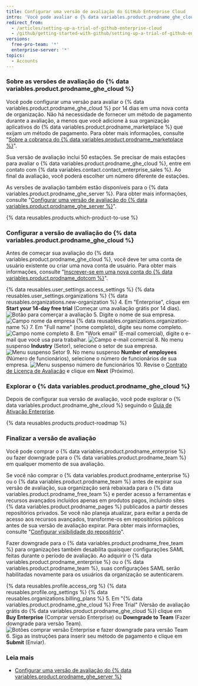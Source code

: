 ```yaml
---
title: Configurar uma versão de avaliação do GitHub Enterprise Cloud
intro: 'Você pode avaliar o {% data variables.product.prodname_ghe_cloud %} gratuitamente.'
redirect_from:
  - /articles/setting-up-a-trial-of-github-enterprise-cloud
  - /github/getting-started-with-github/setting-up-a-trial-of-github-enterprise-cloud
versions:
  free-pro-team: '*'
  enterprise-server: '*'
topics:
  - Accounts
---
```

### Sobre as versões de avaliação do {% data variables.product.prodname_ghe_cloud %}

Você pode configurar uma versão para avaliar o {% data variables.product.prodname_ghe_cloud %} por 14 dias em uma nova conta de organização. Não há necessidade de fornecer um método de pagamento durante a avaliação, a menos que você adicione à sua organização aplicativos do {% data variables.product.prodname_marketplace %} que exijam um método de pagamento. Para obter mais informações, consulte "<a href="/articles/about-billing-for-github-marketplace/" class="dotcom-only">Sobre a cobrança do {% data variables.product.prodname_marketplace %}</a>".

Sua versão de avaliação inclui 50 estações. Se precisar de mais estações para avaliar o {% data variables.product.prodname_ghe_cloud %}, entre em contato com {% data variables.contact.contact_enterprise_sales %}. Ao final da avaliação, você poderá escolher um número diferente de estações.

As versões de avaliação também estão disponíveis para o {% data variables.product.prodname_ghe_server %}. Para obter mais informações, consulte "[Configurar uma versão de avaliação do {% data variables.product.prodname_ghe_server %}](/articles/setting-up-a-trial-of-github-enterprise-server)".

{% data reusables.products.which-product-to-use %}

### Configurar a versão de avaliação do {% data variables.product.prodname_ghe_cloud %}

Antes de começar sua avaliação do {% data variables.product.prodname_ghe_cloud %}, você deve ter uma conta de usuário existente ou criar uma nova conta de usuário. Para obter mais informações, consulte "<a href="/articles/signing-up-for-a-new-github-account" class="dotcom-only">Inscrever-se em uma nova conta do {% data variables.product.prodname_dotcom %}</a>".

{% data reusables.user_settings.access_settings %}
{% data reusables.user_settings.organizations %}
{% data reusables.organizations.new-organization %}
4. Em "Enterprise", clique em **Start your 14-day free trial** (Começar uma avaliação grátis por 14 dias). ![Botão para comerçar a avaliação](/assets/images/help/organizations/start-trial-button.png)
5. Digite o nome de sua empresa. ![Campo nome da empresa](/assets/images/help/organizations/company-name-field.png)
{% data reusables.organizations.organization-name %}
7. Em "Full name" (nome completo), digite seu nome completo. ![Campo nome completo](/assets/images/help/organizations/full-name-field.png)
8. Em "Work email" (E-mail comercial), digite o e-mail que você usa para trabalhar. ![Campo e-mail comercial](/assets/images/help/organizations/work-email-field.png)
8. No menu suspenso **Industry** (Setor), selecione o setor de sua empresa. ![Menu suspenso Setor](/assets/images/help/organizations/industry-drop-down.png)
9. No menu suspenso **Number of employees** (Número de funcionários), selecione o número de funcionários de sua empresa. ![Menu suspenso número de funcionários](/assets/images/help/organizations/employees-drop-down.png)
10. Revise o <a href="/articles/github-enterprise-cloud-evaluation-agreement" class="dotcom-only">Contrato de Licença de Avaliação</a> e clique em **Next** (Próximo).

### Explorar o {% data variables.product.prodname_ghe_cloud %}

Depois de configurar sua versão de avaliação, você pode explorar o {% data variables.product.prodname_ghe_cloud %} seguindo o [Guia de Ativação Enterprise](https://resources.github.com/enterprise-onboarding/).

{% data reusables.products.product-roadmap %}

### Finalizar a versão de avaliação

Você pode comprar o {% data variables.product.prodname_enterprise %} ou fazer downgrade para o {% data variables.product.prodname_team %} em qualquer momento de sua avaliação.

Se você não comprar o {% data variables.product.prodname_enterprise %} ou o {% data variables.product.prodname_team %} antes de expirar sua versão de avaliação, sua organização será rebaixada para o {% data variables.product.prodname_free_team %} e perder acesso a ferramentas e recursos avançados incluídos apenas em produtos pagos, incluindo sites {% data variables.product.prodname_pages %} publicados a partir desses repositórios privados. Se você não planeja atualizar, para evitar a perda de acesso aos recursos avançados, transforme-os em repositórios públicos antes de sua versão de avaliação expirar. Para obter mais informações, consulte "[Configurar visibilidade do repositório](/articles/setting-repository-visibility)".

Fazer downgrade para o {% data variables.product.prodname_free_team %} para organizações também desabilita quaisquer configurações SAML feitas durante o período de avaliação. Ao adquirir o {% data variables.product.prodname_enterprise %} ou o {% data variables.product.prodname_team %}, suas configurações SAML serão habilitadas novamente para os usuários da organização se autenticarem.


{% data reusables.profile.access_org %}
{% data reusables.profile.org_settings %}
{% data reusables.organizations.billing_plans %}
5. Em "{% data variables.product.prodname_ghe_cloud %} Free Trial" (Versão de avaliação grátis do {% data variables.product.prodname_ghe_cloud %}) clique em **Buy Enterprise** (Comprar versão Enterprise) ou **Downgrade to Team** (Fazer downgrade para versão Team). ![Botões comprar versão Enterprise e fazer downgrade para versão Team](/assets/images/help/organizations/finish-trial-buttons.png)
6. Siga as instruções para inserir seu método de pagamento e clique em **Submit** (Enviar).

### Leia mais

- [Configurar uma versão de avaliação do {% data variables.product.prodname_ghe_server %}](/articles/setting-up-a-trial-of-github-enterprise-server)
